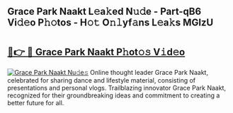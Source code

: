 ## Grace Park Naakt L𝚎a𝚔ed N𝚞𝚍e - Part-qB6 Vi𝚍𝚎o P𝚑𝚘tos - H𝚘𝚝 O𝚗𝚕yf𝚊ns L𝚎a𝚔s MGIzU

# <h2><a href="http://kf3gtk.oniu.top/?m=Grace+Park+Naakt">🔗👉 🔴 Grace Park Naakt P𝚑ot𝚘𝚜 V𝚒d𝚎o</a></h2>

[![Grace Park Naakt Nu𝚍e𝚜](https://i.imgur.com/0qMVB7G.gif)](http://kf3gtk.oniu.top/?m=Grace+Park+Naakt)
Online thought leader Grace Park Naakt, celebrated for sharing dance and lifestyle material, consisting of presentations and personal vlogs. Trailblazing innovator Grace Park Naakt, recognized for their groundbreaking ideas and commitment to creating a better future for all.  
